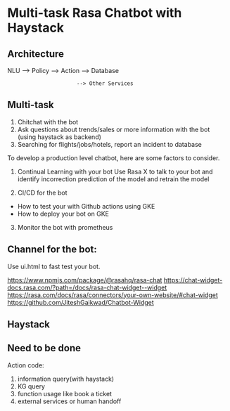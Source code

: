 # Multi-task Rasa Chatbot with Haystack

## Architecture

NLU --> Policy --> Action --> Database
                          
                          --> Other Services

## Multi-task
1. Chitchat with the bot
2. Ask questions about trends/sales or more information with the bot (using haystack as backend)
3. Searching for flights/jobs/hotels, report an incident to database

To develop a production level chatbot, here are some factors to consider.

1. Continual Learning with your bot
Use Rasa X to talk to your bot and identify incorrection prediction of the model and retrain the model

2. CI/CD for the bot

- How to test your with Github actions using GKE
- How to deploy your bot on GKE

3. Monitor the bot with prometheus 



## Channel for the bot:

Use ui.html to fast test your bot.

https://www.npmjs.com/package/@rasahq/rasa-chat
https://chat-widget-docs.rasa.com/?path=/docs/rasa-chat-widget--widget
https://rasa.com/docs/rasa/connectors/your-own-website/#chat-widget
https://github.com/JiteshGaikwad/Chatbot-Widget

## Haystack


## Need to be done

Action code:
1. information query(with haystack)
2. KG query
3. function usage like book a ticket
4. external services or human handoff



 
